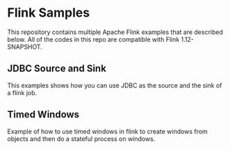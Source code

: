 # Flink Samples
This repository contains multiple Apache Flink examples that are described below.
All of the codes in this repo are compatible with Flink 1.12-SNAPSHOT.


## JDBC Source and Sink
This examples shows how you can use JDBC as the source and the sink of a 
flink job.

## Timed Windows
Example of how to use timed windows in flink to create windows from objects and 
then do a stateful process on windows.
